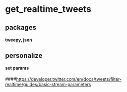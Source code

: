 # get_realtime_tweets
## packages
#### tweepy, json 
## personalize
#### set params 
####https://developer.twitter.com/en/docs/tweets/filter-realtime/guides/basic-stream-parameters
